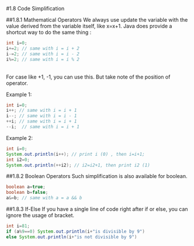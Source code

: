 ﻿#1.8 Code Simplification

##1.8.1 Mathematical Operators
We always use update the variable with the value derived from the variable itself, like x=x+1. Java does provide a shortcut way to do the same thing :

```Java
int i=0;
i+=2; // same with i = i + 2
i-=2; // same with i = i - 2
i%=2; // same with i = i % 2
```
<br>
For case like +1, -1, you can use this. But take note of the position of operator. 

Example 1:
```Java
int i=0;
i++; // same with i = i + 1
i--; // same with i = i - 1
++i; // same with i = i + 1
--i;  // same with i = i + 1
```

Example 2:
```Java
int i=0;
System.out.println(i++); // print i (0) , then i=i+1;
int i2=0;
System.out.println(++i2); // i2=i2+1, then print i2 (1)
```

##1.8.2 Boolean Operators
Such simplification is also available for boolean. 
```Java
boolean a=true;
boolean b=false;
a&=b; // same with a = a && b
```

##1.8.3 If-Else
If you have a single line of code right after if or else, you can ignore the usage of bracket. 
```Java
int i=81;
if (a%9==0) System.out.println(i+"is divisible by 9")
else System.out.println(i+"is not divisible by 9")
```